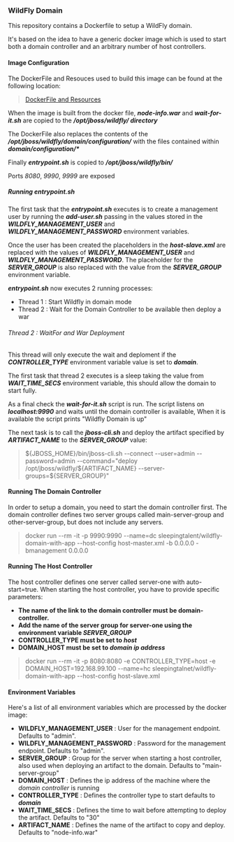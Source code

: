 ### WildFly Domain ###

This repository contains a Dockerfile to setup a WildFly domain. 

It's based on the idea to have a generic docker image which is used to start both a domain controller and an arbitrary number of host controllers.

#### Image Configuration ####
The DockerFile and Resouces used to build this image can be found at the following location:
> [DockerFile and Resources](https://github.com/SleepingTalent/wildfly-domain-docker)

When the image is built from the docker file, **_node-info.war_** and **_wait-for-it.sh_** are copied to the **_/opt/jboss/wildfly/ directory_**

The DockerFile also replaces the contents of the **_/opt/jboss/wildfly/domain/configuration/_** with the files contained within **_domain/configuration/*_**

Finally **_entrypoint.sh_** is copied to  **_/opt/jboss/wildfly/bin/_**

Ports _8080_,  _9990_,  _9999_ are exposed

##### Running entrypoint.sh #####
The first task that the **_entrypoint.sh_** executes is to create a management user by running the **_add-user.sh_** passing in the values stored in the ***WILDFLY_MANAGEMENT_USER*** and ***WILDFLY_MANAGEMENT_PASSWORD*** environment variables.  

Once the user has been created the placeholders in the ***host-slave.xml*** are replaced with the values of ***WILDFLY_MANAGEMENT_USER*** and ***WILDFLY_MANAGEMENT_PASSWORD***.  The placeholder for the ***SERVER_GROUP*** is also replaced with the value from the ***SERVER_GROUP*** environment variable.

***entrypoint.sh*** now executes 2 running processes:
* Thread 1 : Start Wildfly in domain mode
* Thread 2 : Wait for the Domain Controller to be available then deploy a war

###### Thread 2 : WaitFor and War Deployment ######

This thread will only execute the wait and deploment if the **_CONTROLLER_TYPE_** environment variable value is set to **_domain_**.

The first task that thread 2 executes is a sleep taking the value from **_WAIT_TIME_SECS_** environment variable, this should allow the domain to start fully.  

As a final check the **_wait-for-it.sh_** script is run. The script listens on **_localhost:9990_**  and waits until the domain controller is available, When it is available the script prints "Wildfly Domain is up"

The next task is to call the **_jboss-cli.sh_** and deploy the artifact specified by **_ARTIFACT_NAME_** to the **_SERVER_GROUP_** value: 

>${JBOSS_HOME}/bin/jboss-cli.sh --connect --user=admin --password=admin --command="deploy /opt/jboss/wildfly/${ARTIFACT_NAME} --server-groups=${SERVER_GROUP}"

#### Running The Domain Controller ####
In order to setup a domain, you need to start the domain controller first. The domain controller defines two server groups called main-server-group and other-server-group, but does not include any servers.

> docker run --rm -it -p 9990:9990 --name=dc sleepingtalent/wildfly-domain-with-app --host-config host-master.xml -b 0.0.0.0 -bmanagement 0.0.0.0

#### Running The Host Controller ####

The host controller defines one server called server-one with auto-start=true. When starting the host controller, you have to provide specific parameters:

* **The name of the link to the domain controller must be domain-controller.**
* **Add the name of the server group for server-one using the environment variable _SERVER_GROUP_**
* **CONTROLLER_TYPE must be set to _host_**
* **DOMAIN_HOST must be set to _domain ip address_**

> docker run --rm -it -p 8080:8080 -e CONTROLLER_TYPE=host -e DOMAIN_HOST=192.168.99.100 --name=hc sleepingtalnet/wildfly-domain-with-app --host-config host-slave.xml

#### Environment Variables ####

Here's a list of all environment variables which are processed by the docker image:

* **WILDFLY_MANAGEMENT_USER** : User for the management endpoint. Defaults to "admin".
* **WILDFLY_MANAGEMENT_PASSWORD** : Password for the management endpoint. Defaults to "admin".
* **SERVER_GROUP** : Group for the server when starting a host controller, also used when deploying an artifact to the domain. Defaults to "main-server-group"
* **DOMAIN_HOST** : Defines the ip address of the machine where the *domain controller* is running
* **CONTROLLER_TYPE** : Defines the controller type to start defaults to **_domain_**
* **WAIT_TIME_SECS** : Defines the time to wait before attempting to deploy the artifact. Defaults to "30"
* **ARTIFACT_NAME** : Defines the name of the artifact to copy and deploy. Defaults to  "node-info.war"